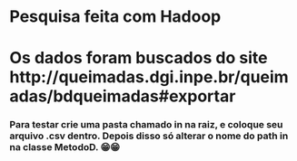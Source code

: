 <h1>Pesquisa feita com Hadoop<h1> 
<h1>Os dados foram buscados do site http://queimadas.dgi.inpe.br/queimadas/bdqueimadas#exportar</h1>
<h3>Para testar crie uma pasta chamado in na raiz, e coloque seu arquivo .csv dentro.
Depois disso só alterar o nome do path in na classe MetodoD. 😁😁</h3>
